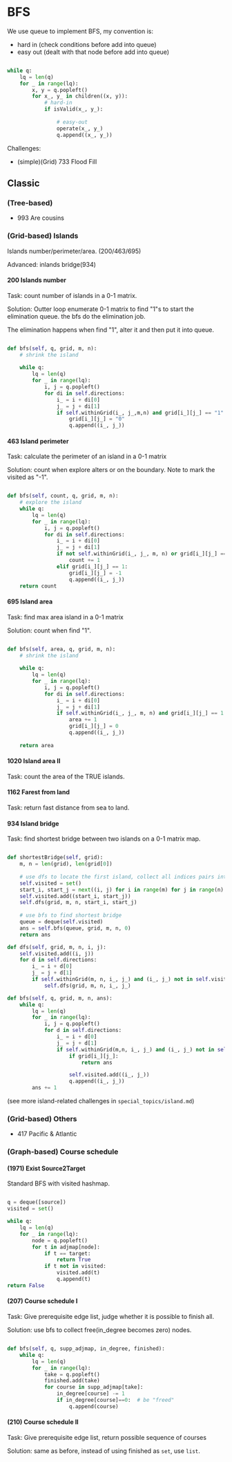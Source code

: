 # BFS

We use queue to implement BFS, my convention is:
- hard in  (check conditions before add into queue) 
- easy out (dealt with that node before add into queue)


```python

while q:
    lq = len(q)
    for _ in range(lq):
        x, y = q.popleft()
        for x_, y_ in children((x, y)):
            # hard-in
            if isValid(x_, y_):
                
                # easy-out
                operate(x_, y_)
                q.append((x_, y_))      

```


Challenges:
- (simple)(Grid) 733 Flood Fill

## Classic
### (Tree-based) 
- 993 Are cousins



### (Grid-based) Islands

Islands number/perimeter/area.
(200/463/695)

Advanced: inlands bridge(934)

#### 200 Islands number
Task: count number of islands in a 0-1 matrix.


Solution: Outter loop enumerate 0-1 matrix to find "1"s to start the elimination queue. 
the bfs do the elimination job.

The elimination happens when find "1", alter it and then put it into queue. 

```python

def bfs(self, q, grid, m, n):     
    # shrink the island
              
    while q:
        lq = len(q)
        for _ in range(lq):
            i, j = q.popleft()
            for di in self.directions:
                i_ = i + di[0]
                j_ = j + di[1]
                if self.withinGrid(i_, j_,m,n) and grid[i_][j_] == "1":
                    grid[i_][j_] = "0"
                    q.append((i_, j_))

```

#### 463 Island perimeter
Task: calculate the perimeter of an island in a 0-1 matrix

Solution: count when explore alters or on the boundary. Note to mark the visited as "-1".

```python

def bfs(self, count, q, grid, m, n):     
    # explore the island         
    while q:
        lq = len(q)
        for _ in range(lq):
            i, j = q.popleft()
            for di in self.directions:
                i_ = i + di[0]
                j_ = j + di[1]
                if not self.withinGrid(i_, j_, m, n) or grid[i_][j_] == 0:
                    count += 1
                elif grid[i_][j_] == 1:
                    grid[i_][j_] = -1
                    q.append((i_, j_))
    return count


```

#### 695 Island area
Task: find max area island in a 0-1 matrix

Solution: count when find "1".

```python

def bfs(self, area, q, grid, m, n):     
    # shrink the island
              
    while q:
        lq = len(q)
        for _ in range(lq):
            i, j = q.popleft()
            for di in self.directions:
                i_ = i + di[0]
                j_ = j + di[1]
                if self.withinGrid(i_, j_, m, n) and grid[i_][j_] == 1:
                    area += 1
                    grid[i_][j_] = 0
                    q.append((i_, j_))
                    
    return area

```

#### 1020 Island area II
Task: count the area of the TRUE islands. 

#### 1162 Farest from land
Task: return fast distance from sea to land.

#### 934 Island bridge
Task: find shortest bridge between two islands on a 0-1 matrix map.

```python

def shortestBridge(self, grid):
    m, n = len(grid), len(grid[0])
    
    # use dfs to locate the first island, collect all indices pairs into self.visited
    self.visited = set()
    start_i, start_j = next((i, j) for i in range(m) for j in range(n) if grid[i][j])
    self.visited.add((start_i, start_j))
    self.dfs(grid, m, n, start_i, start_j)
    
    # use bfs to find shortest bridge
    queue = deque(self.visited)
    ans = self.bfs(queue, grid, m, n, 0)
    return ans

def dfs(self, grid, m, n, i, j):
    self.visited.add((i, j))
    for d in self.directions:
        i_ = i + d[0]
        j_ = j + d[1]
        if self.withinGrid(m, n, i_, j_) and (i_, j_) not in self.visited and grid[i_][j_]:
            self.dfs(grid, m, n, i_, j_)

def bfs(self, q, grid, m, n, ans):
    while q:
        lq = len(q)
        for _ in range(lq):
            i, j = q.popleft()
            for d in self.directions:
                i_ = i + d[0]
                j_ = j + d[1]
                if self.withinGrid(m,n, i_, j_) and (i_, j_) not in self.visited:
                    if grid[i_][j_]:
                        return ans

                    self.visited.add((i_, j_))
                    q.append((i_, j_))
        ans += 1

```

(see more island-related challenges in `special_topics/island.md`)

### (Grid-based) Others

- 417 Pacific & Atlantic

### (Graph-based) Course schedule

#### (1971) Exist Source2Target
Standard BFS with visited hashmap.

```python

q = deque([source])
visited = set()

while q:
    lq = len(q)
    for _ in range(lq):
        node = q.popleft()
        for t in adjmap[node]:
            if t == target:
                return True
            if t not in visited:
                visited.add(t)
                q.append(t)
return False


```


#### (207) Course schedule I
Task: Give prerequisite edge list, judge whether it is possible to finish all.

Solution: use bfs to collect free(in_degree becomes zero) nodes.

```python

def bfs(self, q, supp_adjmap, in_degree, finished):
    while q:
        lq = len(q)
        for _ in range(lq):
            take = q.popleft()
            finished.add(take)
            for course in supp_adjmap[take]:
                in_degree[course] -= 1
                if in_degree[course]==0:  # be "freed"
                    q.append(course)

```


#### (210) Course schedule II
Task: Give prerequisite edge list, return possible sequence of courses

Solution: same as before, instead of using finished as `set`, use `list`.
